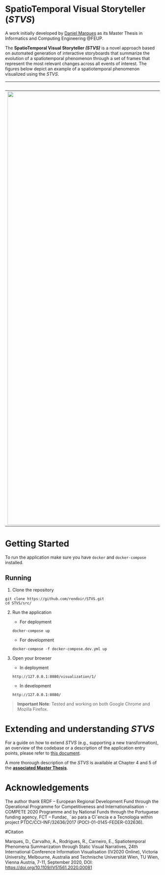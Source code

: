 # SpatioTemporal Visual Storyteller (_STVS_)

A work initially developed by [Daniel Marques](https://github.com/rendoir) as its Master Thesis in Informatics and Computing Engineering @FEUP.

<!-- Missing description of what it is and a print -->
The __SpatioTemporal Visual Storyteller _(STVS)___ is a novel approach based on automated generation of interactive storyboards that summarize the evolution of a spatiotemporal phenomenon through a set of frames that represent the most relevant changes across all events of interest. The figures below depict an example of a spatiotemporal phenomenon visualized using the _STVS_.

| Storyboard example | Settings example |
|:-:|:-:|
| <img width="1410" alt="Screenshot 2020-08-26 at 13 38 10" src="https://user-images.githubusercontent.com/22712373/91306759-e6bcb100-e7a4-11ea-9a42-10bc71d76657.png"> | <img width="1391" alt="Screenshot 2020-08-26 at 13 38 28" src="https://user-images.githubusercontent.com/22712373/91306763-ea503800-e7a4-11ea-8408-983aea34f594.png"> |

# Getting Started

To run the application make sure you have `docker` and `docker-compose` installed.

## Running

1. Clone the repository
```shell
git clone https://github.com/rendoir/STVS.git
cd STVS/src/
```

2. Run the application
    - For deployment
    ```shell
    docker-compose up
    ```

    - For development
    ```shell
    docker-compose -f docker-compose.dev.yml up
    ```

3. Open your browser
    - In deployment
    ```
    http://127.0.0.1:8080/visualization/1/
    ```

    - In development
    ```
    http://127.0.0.1:8080/
    ```

> __Important Note__: Tested and working on both Google Chrome and Mozilla Firefox. 

# Extending and understanding _STVS_

For a guide on how to extend _STVS_ (e.g., supporting a new transformation), an overview of the codebase or a description of the application entry points, please refer to [this document](DOCUMENTATION.md).

A more thorough description of the _STVS_ is available at Chapter 4 and 5 of the [__associated Master Thesis__](https://repositorio-aberto.up.pt/handle/10216/128548). 

# Acknowledgements

The author thank ERDF – European Regional Development Fund through the Operational Programme for Competitiveness and Internationalisation - COMPETE 2020 Programme and by National Funds through the Portuguese funding agency, FCT – Fundac¸ ˜ao para a Ciˆencia e a Tecnologia within project PTDC/CCI-INF/32636/2017 (POCI-01-0145-FEDER-032636).

#Citation

Marques, D., Carvalho, A., Rodrigues, R., Carneiro, E., Spatiotemporal Phenomena Summarization through Static Visual Narratives, 24th International Conference Information Visualisation (IV2020 Online), Victoria University, Melbourne, Australia and Technische Universität Wien, TU Wien, Vienna Austria, 7-11, September 2020, DOI: https://doi.org/10.1109/IV51561.2020.00081 
